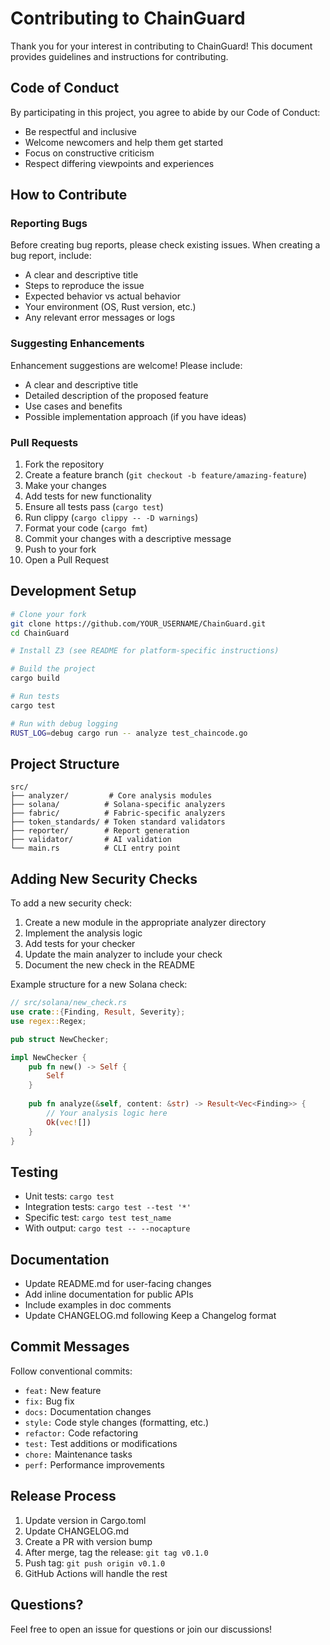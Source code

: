 # Contributing to ChainGuard

Thank you for your interest in contributing to ChainGuard! This document provides guidelines and instructions for contributing.

## Code of Conduct

By participating in this project, you agree to abide by our Code of Conduct:
- Be respectful and inclusive
- Welcome newcomers and help them get started
- Focus on constructive criticism
- Respect differing viewpoints and experiences

## How to Contribute

### Reporting Bugs

Before creating bug reports, please check existing issues. When creating a bug report, include:

- A clear and descriptive title
- Steps to reproduce the issue
- Expected behavior vs actual behavior
- Your environment (OS, Rust version, etc.)
- Any relevant error messages or logs

### Suggesting Enhancements

Enhancement suggestions are welcome! Please include:

- A clear and descriptive title
- Detailed description of the proposed feature
- Use cases and benefits
- Possible implementation approach (if you have ideas)

### Pull Requests

1. Fork the repository
2. Create a feature branch (`git checkout -b feature/amazing-feature`)
3. Make your changes
4. Add tests for new functionality
5. Ensure all tests pass (`cargo test`)
6. Run clippy (`cargo clippy -- -D warnings`)
7. Format your code (`cargo fmt`)
8. Commit your changes with a descriptive message
9. Push to your fork
10. Open a Pull Request

## Development Setup

```bash
# Clone your fork
git clone https://github.com/YOUR_USERNAME/ChainGuard.git
cd ChainGuard

# Install Z3 (see README for platform-specific instructions)

# Build the project
cargo build

# Run tests
cargo test

# Run with debug logging
RUST_LOG=debug cargo run -- analyze test_chaincode.go
```

## Project Structure

```
src/
├── analyzer/         # Core analysis modules
├── solana/          # Solana-specific analyzers
├── fabric/          # Fabric-specific analyzers
├── token_standards/ # Token standard validators
├── reporter/        # Report generation
├── validator/       # AI validation
└── main.rs          # CLI entry point
```

## Adding New Security Checks

To add a new security check:

1. Create a new module in the appropriate analyzer directory
2. Implement the analysis logic
3. Add tests for your checker
4. Update the main analyzer to include your check
5. Document the new check in the README

Example structure for a new Solana check:
```rust
// src/solana/new_check.rs
use crate::{Finding, Result, Severity};
use regex::Regex;

pub struct NewChecker;

impl NewChecker {
    pub fn new() -> Self {
        Self
    }
    
    pub fn analyze(&self, content: &str) -> Result<Vec<Finding>> {
        // Your analysis logic here
        Ok(vec![])
    }
}
```

## Testing

- Unit tests: `cargo test`
- Integration tests: `cargo test --test '*'`
- Specific test: `cargo test test_name`
- With output: `cargo test -- --nocapture`

## Documentation

- Update README.md for user-facing changes
- Add inline documentation for public APIs
- Include examples in doc comments
- Update CHANGELOG.md following Keep a Changelog format

## Commit Messages

Follow conventional commits:
- `feat:` New feature
- `fix:` Bug fix
- `docs:` Documentation changes
- `style:` Code style changes (formatting, etc.)
- `refactor:` Code refactoring
- `test:` Test additions or modifications
- `chore:` Maintenance tasks
- `perf:` Performance improvements

## Release Process

1. Update version in Cargo.toml
2. Update CHANGELOG.md
3. Create a PR with version bump
4. After merge, tag the release: `git tag v0.1.0`
5. Push tag: `git push origin v0.1.0`
6. GitHub Actions will handle the rest

## Questions?

Feel free to open an issue for questions or join our discussions! 